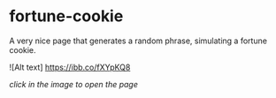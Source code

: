 # fortune-cookie
A very nice page that generates a random phrase, simulating a fortune cookie.

![Alt text] https://ibb.co/fXYpKQ8

*click in the image to open the page*


